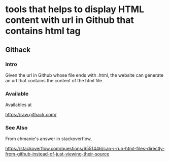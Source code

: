 # tools that helps to display HTML content with url in Github that contains html tag
## Githack
### Intro
Given the url in Github whose file ends with .html, the website can generate an url that contains the content of the html file.

### Available
Availables at

https://raw.githack.com/

### See Also
From chmanie's answer in stackoverflow,

https://stackoverflow.com/questions/6551446/can-i-run-html-files-directly-from-github-instead-of-just-viewing-their-source


